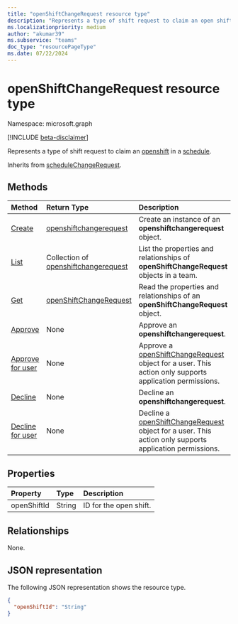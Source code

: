 ```yaml
---
title: "openShiftChangeRequest resource type"
description: "Represents a type of shift request to claim an open shift in a schedule."
ms.localizationpriority: medium
author: "akumar39"
ms.subservice: "teams"
doc_type: "resourcePageType"
ms.date: 07/22/2024
---
```


# openShiftChangeRequest resource type

Namespace: microsoft.graph

[!INCLUDE [beta-disclaimer](../../includes/beta-disclaimer.md)]

Represents a type of shift request to claim an [openshift](../resources/openshift.md) in a [schedule](../resources/schedule.md).

Inherits from [scheduleChangeRequest](../resources/schedulechangerequest.md).

## Methods

| Method       | Return Type | Description |
|:-------------|:------------|:------------|
| [Create](../api/openshiftchangerequest-post.md) | [openshiftchangerequest](openshiftchangerequest.md) | Create an instance of an **openshiftchangerequest** object. |
| [List](../api/openshiftchangerequest-list.md) | Collection of [openshiftchangerequest](openshiftchangerequest.md) | List the properties and relationships of **openShiftChangeRequest** objects in a team. |
| [Get](../api/openshiftchangerequest-get.md) | [openShiftChangeRequest](openshiftchangerequest.md) | Read the properties and relationships of an **openShiftChangeRequest** object. |
| [Approve](../api/openshiftchangerequest-approve.md)|None|Approve an **openshiftchangerequest**. |
| [Approve for user](../api/schedulechangerequest-approveforuser.md)|None|Approve a [openShiftChangeRequest](../resources/openshiftchangerequest.md) object for a user. This action only supports application permissions.|
| [Decline](../api/openshiftchangerequest-decline.md)|None|Decline an **openshiftchangerequest**. |
| [Decline for user](../api/schedulechangerequest-declineforuser.md)|None|Decline a [openShiftChangeRequest](../resources/openshiftchangerequest.md) object for a user. This action only supports application permissions.|

## Properties

| Property     | Type        | Description |
|:-------------|:------------|:------------|
|openShiftId|String| ID for the open shift.|

## Relationships

None.

## JSON representation

The following JSON representation shows the resource type.

<!-- {
  "blockType": "resource",
  "optionalProperties": [

  ],
  "@odata.type": "microsoft.graph.openShiftChangeRequest"
}-->

```json
{
  "openShiftId": "String"
}
```

<!-- uuid: 16cd6b66-4b1a-43a1-adaf-3a886856ed98
2019-02-04 14:57:30 UTC -->
<!-- {
  "type": "#page.annotation",
  "description": "openShiftChangeRequest resource",
  "keywords": "",
  "section": "documentation",
  "tocPath": ""
}-->


